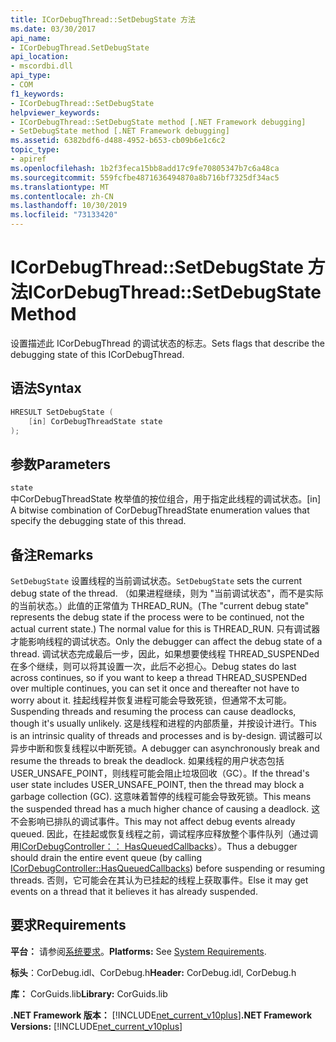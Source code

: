 ```yaml
---
title: ICorDebugThread::SetDebugState 方法
ms.date: 03/30/2017
api_name:
- ICorDebugThread.SetDebugState
api_location:
- mscordbi.dll
api_type:
- COM
f1_keywords:
- ICorDebugThread::SetDebugState
helpviewer_keywords:
- ICorDebugThread::SetDebugState method [.NET Framework debugging]
- SetDebugState method [.NET Framework debugging]
ms.assetid: 6382bdf6-d488-4952-b653-cb09b6e1c6c2
topic_type:
- apiref
ms.openlocfilehash: 1b2f3feca15bb8add17c9fe70805347b7c6a48ca
ms.sourcegitcommit: 559fcfbe4871636494870a8b716bf7325df34ac5
ms.translationtype: MT
ms.contentlocale: zh-CN
ms.lasthandoff: 10/30/2019
ms.locfileid: "73133420"
---
```

# <a name="icordebugthreadsetdebugstate-method"></a><span data-ttu-id="4a7ea-102">ICorDebugThread::SetDebugState 方法</span><span class="sxs-lookup"><span data-stu-id="4a7ea-102">ICorDebugThread::SetDebugState Method</span></span>
<span data-ttu-id="4a7ea-103">设置描述此 ICorDebugThread 的调试状态的标志。</span><span class="sxs-lookup"><span data-stu-id="4a7ea-103">Sets flags that describe the debugging state of this ICorDebugThread.</span></span>  
  
## <a name="syntax"></a><span data-ttu-id="4a7ea-104">语法</span><span class="sxs-lookup"><span data-stu-id="4a7ea-104">Syntax</span></span>  
  
```cpp  
HRESULT SetDebugState (  
    [in] CorDebugThreadState state  
);  
```  
  
## <a name="parameters"></a><span data-ttu-id="4a7ea-105">参数</span><span class="sxs-lookup"><span data-stu-id="4a7ea-105">Parameters</span></span>  
 `state`  
 <span data-ttu-id="4a7ea-106">中CorDebugThreadState 枚举值的按位组合，用于指定此线程的调试状态。</span><span class="sxs-lookup"><span data-stu-id="4a7ea-106">[in] A bitwise combination of CorDebugThreadState enumeration values that specify the debugging state of this thread.</span></span>  
  
## <a name="remarks"></a><span data-ttu-id="4a7ea-107">备注</span><span class="sxs-lookup"><span data-stu-id="4a7ea-107">Remarks</span></span>  
 <span data-ttu-id="4a7ea-108">`SetDebugState` 设置线程的当前调试状态。</span><span class="sxs-lookup"><span data-stu-id="4a7ea-108">`SetDebugState` sets the current debug state of the thread.</span></span> <span data-ttu-id="4a7ea-109">（如果进程继续，则为 "当前调试状态"，而不是实际的当前状态。）此值的正常值为 THREAD_RUN。</span><span class="sxs-lookup"><span data-stu-id="4a7ea-109">(The "current debug state" represents the debug state if the process were to be continued, not the actual current state.) The normal value for this is THREAD_RUN.</span></span> <span data-ttu-id="4a7ea-110">只有调试器才能影响线程的调试状态。</span><span class="sxs-lookup"><span data-stu-id="4a7ea-110">Only the debugger can affect the debug state of a thread.</span></span> <span data-ttu-id="4a7ea-111">调试状态完成最后一步，因此，如果想要使线程 THREAD_SUSPENDed 在多个继续，则可以将其设置一次，此后不必担心。</span><span class="sxs-lookup"><span data-stu-id="4a7ea-111">Debug states do last across continues, so if you want to keep a thread THREAD_SUSPENDed over multiple continues, you can set it once and thereafter not have to worry about it.</span></span> <span data-ttu-id="4a7ea-112">挂起线程并恢复进程可能会导致死锁，但通常不太可能。</span><span class="sxs-lookup"><span data-stu-id="4a7ea-112">Suspending threads and resuming the process can cause deadlocks, though it's usually unlikely.</span></span> <span data-ttu-id="4a7ea-113">这是线程和进程的内部质量，并按设计进行。</span><span class="sxs-lookup"><span data-stu-id="4a7ea-113">This is an intrinsic quality of threads and processes and is by-design.</span></span> <span data-ttu-id="4a7ea-114">调试器可以异步中断和恢复线程以中断死锁。</span><span class="sxs-lookup"><span data-stu-id="4a7ea-114">A debugger can asynchronously break and resume the threads to break the deadlock.</span></span> <span data-ttu-id="4a7ea-115">如果线程的用户状态包括 USER_UNSAFE_POINT，则线程可能会阻止垃圾回收（GC）。</span><span class="sxs-lookup"><span data-stu-id="4a7ea-115">If the thread's user state includes USER_UNSAFE_POINT, then the thread may block a garbage collection (GC).</span></span> <span data-ttu-id="4a7ea-116">这意味着暂停的线程可能会导致死锁。</span><span class="sxs-lookup"><span data-stu-id="4a7ea-116">This means the suspended thread has a much higher chance of causing a deadlock.</span></span> <span data-ttu-id="4a7ea-117">这不会影响已排队的调试事件。</span><span class="sxs-lookup"><span data-stu-id="4a7ea-117">This may not affect debug events already queued.</span></span> <span data-ttu-id="4a7ea-118">因此，在挂起或恢复线程之前，调试程序应释放整个事件队列（通过调用[ICorDebugController：： HasQueuedCallbacks](../../../../docs/framework/unmanaged-api/debugging/icordebugcontroller-hasqueuedcallbacks-method.md)）。</span><span class="sxs-lookup"><span data-stu-id="4a7ea-118">Thus a debugger should drain the entire event queue (by calling [ICorDebugController::HasQueuedCallbacks](../../../../docs/framework/unmanaged-api/debugging/icordebugcontroller-hasqueuedcallbacks-method.md)) before suspending or resuming threads.</span></span> <span data-ttu-id="4a7ea-119">否则，它可能会在其认为已挂起的线程上获取事件。</span><span class="sxs-lookup"><span data-stu-id="4a7ea-119">Else it may get events on a thread that it believes it has already suspended.</span></span>  
  
## <a name="requirements"></a><span data-ttu-id="4a7ea-120">要求</span><span class="sxs-lookup"><span data-stu-id="4a7ea-120">Requirements</span></span>  
 <span data-ttu-id="4a7ea-121">**平台：** 请参阅[系统要求](../../../../docs/framework/get-started/system-requirements.md)。</span><span class="sxs-lookup"><span data-stu-id="4a7ea-121">**Platforms:** See [System Requirements](../../../../docs/framework/get-started/system-requirements.md).</span></span>  
  
 <span data-ttu-id="4a7ea-122">**标头**：CorDebug.idl、CorDebug.h</span><span class="sxs-lookup"><span data-stu-id="4a7ea-122">**Header:** CorDebug.idl, CorDebug.h</span></span>  
  
 <span data-ttu-id="4a7ea-123">**库：** CorGuids.lib</span><span class="sxs-lookup"><span data-stu-id="4a7ea-123">**Library:** CorGuids.lib</span></span>  
  
 <span data-ttu-id="4a7ea-124">**.NET Framework 版本：** [!INCLUDE[net_current_v10plus](../../../../includes/net-current-v10plus-md.md)]</span><span class="sxs-lookup"><span data-stu-id="4a7ea-124">**.NET Framework Versions:** [!INCLUDE[net_current_v10plus](../../../../includes/net-current-v10plus-md.md)]</span></span>
